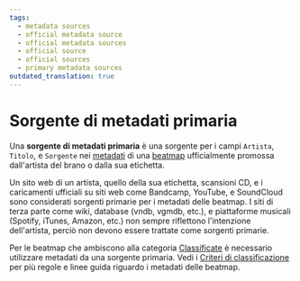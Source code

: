 ```yaml
---
tags:
  - metadata sources
  - official metadata source
  - official metadata sources
  - official source
  - official sources
  - primary metadata sources
outdated_translation: true
---
```


# Sorgente di metadati primaria

Una **sorgente di metadati primaria** è una sorgente per i campi `Artista`, `Titolo`, e `Sorgente` nei [metadati](/wiki/Client/Beatmap_editor/Song_setup#song-and-map-metadata) di una [beatmap](/wiki/Beatmap) ufficialmente promossa dall'artista del brano o dalla sua etichetta.

Un sito web di un artista, quello della sua etichetta, scansioni CD, e i caricamenti ufficiali su siti web come Bandcamp, YouTube, e SoundCloud sono considerati sorgenti primarie per i metadati delle beatmap. I siti di terza parte come wiki, database (vndb, vgmdb, etc.), e piattaforme musicali (Spotify, iTunes, Amazon, etc.) non sempre riflettono l'intenzione dell'artista, perciò non devono essere trattate come sorgenti primarie.

Per le beatmap che ambiscono alla categoria [Classificate](/wiki/Beatmap/Category#classificate) è necessario utilizzare metadati da una sorgente primaria. Vedi i [Criteri di classificazione](/wiki/Ranking_criteria#metadata) per più regole e linee guida riguardo i metadati delle beatmap.

